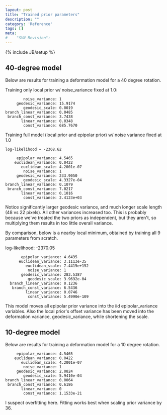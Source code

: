 ```yaml
---
layout: post
title: "Trained prior parameters"
description: ""
category: 'Reference'
tags: []
meta: 
#    "SVN Revision": 
---
```

{% include JB/setup %}

40-degree model
----------
Below are results for training a deformation model for a 40 degree rotation.

Training only local prior w/ noise_variance fixed at 1.0:
  
            noise_variance: 1
         geodesic_variance: 15.9174
            geodesic_scale: 0.0019
    branch_linear_variance: 0.0485
     branch_const_variance: 3.7438
           linear_variance: 0.0348
            const_variance: 685.7670

Training full model (local prior and epipolar prior) w/ noise variance fixed at 1.0

    log-likelihood = -2368.62

         epipolar_variance: 4.5465
        euclidean_variance: 0.0422
           euclidean_scale: 4.2001e-07
            noise_variance: 1
         geodesic_variance: 233.9050
            geodesic_scale: 4.3327e-04
    branch_linear_variance: 0.1079
     branch_const_variance: 7.0217
           linear_variance: 0.1016
            const_variance: 2.4123e+03

  Notice significantly larger geodesic variance, and much longer scale length (48 vs 22 pixels).  All other variances increased too.  This is probably because we've treated the two priors as independent, but they aren't, so multiplying them results in too little overall variance.

By comparison, below is a nearby local minimum, obtained by training all 9 parameters from scratch.

  log-likelihood:  -2370.05

           epipolar_variance: 4.6435
          euclidean_variance: 3.1113e-35
             euclidean_scale: 7.4415e+152
              noise_variance: 1
           geodesic_variance: 283.5387
              geodesic_scale: 3.9692e-04
      branch_linear_variance: 0.1236
       branch_const_variance: 6.5436
             linear_variance: 0.0746
              const_variance: 5.4990e-109

This model moves all epipolar prior variance into the iid epipolar_variance variables. Also the local prior's offset variance has been moved into the deformation variance, geodesic_variance, while shortening the scale.

10-degree model
----------
Below are results for training a deformation model for a 10 degree rotation.

         epipolar_variance: 4.5465
        euclidean_variance: 0.0422
           euclidean_scale: 4.2001e-07
            noise_variance: 1
         geodesic_variance: 2.0824
            geodesic_scale: 5.9410e-04
    branch_linear_variance: 0.0064
     branch_const_variance: 0.6186
           linear_variance: 0
            const_variance: 1.1533e-21

I suspect overfitting here.  Fitting works best when scaling prior variance by 36.
